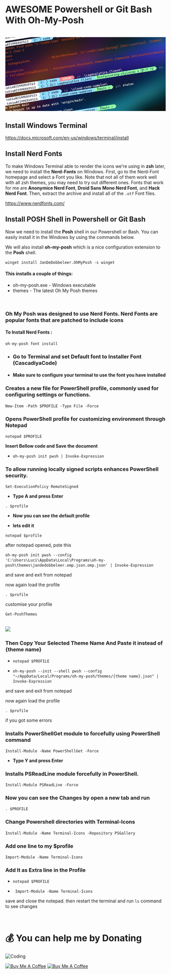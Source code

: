 # AWESOME Powershell or Git Bash With Oh-My-Posh
<br>

<img src="./Resources/title.webp">

## Install Windows Terminal

https://docs.microsoft.com/en-us/windows/terminal/install
<br>

## Install Nerd Fonts

To make Windows Terminal able to render the icons we're using in **zsh** later, we need to install the **Nerd-Fonts** on Windows. First, go to the Nerd-Font homepage and select a Font you like. Note that not all of them work well with all zsh themes, you may need to try out different ones. Fonts that work for me are **Anonymice Nerd Font**, **Droid Sans Mono Nerd Font**, and **Hack Nerd Font**. Then, extract the archive and install all of the `.otf` Font files.

https://www.nerdfonts.com/
<br>
## Install POSH Shell in Powershell or Git Bash

Now we need to install the **Posh** shell in our Powershell or Bash. You can easily install it in the Windows by using the commands below.

We will also install **oh-my-posh** which is a nice configuration extension to the **Posh** shell. <br>

```
winget install JanDeDobbeleer.OhMyPosh -s winget
```
#### This installs a couple of things:

- oh-my-posh.exe - Windows executable
- themes - The latest Oh My Posh themes

<br>

### Oh My Posh was designed to use Nerd Fonts. Nerd Fonts are popular fonts that are patched to include icons

#### To Install Nerd Fonts :

```
oh-my-posh font install 
```
- ### Go to Terminal and set Default font to Installer Font (CascadiyaCode)
- #### Make sure to configure your terminal to use the font you have installed


### Creates a new file for PowerShell profile, commonly used for configuring settings or functions.

```
New-Item -Path $PROFILE -Type File -Force
```

### Opens PowerShell profile for customizing environment through Notepad

```
notepad $PROFILE
```
**Insert Bellow code and Save the document**

- ```
  oh-my-posh init pwsh | Invoke-Expression
  ```
### To allow running locally signed scripts enhances PowerShell security.

```
Set-ExecutionPolicy RemoteSigned
```
- **Type A and press Enter**

```
. $profile
```
- **Now you can see the default profile**

- **lets edit it**

```
notepad $profile
```

after notepad opened, pste this

```
oh-my-posh init pwsh --config 'C:\Users\Luci\AppData\Local\Programs\oh-my-posh\themes\jandedobbeleer.omp.json.omp.json' | Invoke-Expression

```

and save and exit from notepad

now again load the profile

```
. $profile
```

customise your profile

```
Get-PoshThemes
```
<br/>

<img src="./Resources/themes.webp">

### Then Copy Your Selected Theme Name And Paste it instead of  {theme name}

-  ```
   notepad $PROFILE
   ```

- ```
  oh-my-posh --init --shell pwsh --config "~/AppData/Local/Programs/oh-my-posh/themes/{theme name}.json" | Invoke-Expression
   ```

and save and exit from notepad

now again load the profile

```
. $profile
```

if you got some errors 

### Installs PowerShellGet module to forcefully using PowerShell command

```
Install-Module -Name PowerShellGet -Force
```
- **Type Y and press Enter**

### Installs PSReadLine module forcefully in PowerShell.

```
Install-Module PSReadLine -Force
```

### Now you can see the Changes by open a new tab and run

```
. $PROFILE
```


### Change Powershell directories with Terminal-Icons

```
Install-Module -Name Terminal-Icons -Repository PSGallery
```
### Add one line to my $profile

```
Import-Module -Name Terminal-Icons
```
### Add It as Extra line in the Profile

-  ```
   notepad $PROFILE
   ```

- ```
   Import-Module -Name Terminal-Icons
   ```

save and close the notepad. then restart the terminal and run `ls` command to see changes

<br/>

# 💰 You can help me by Donating
<img align="center" alt="Coding" width="400" src="https://github.com/pasinduljay/pasinduljay/blob/main/Resources/user2.gif">

<a href="https://buymeacoffee.com/pasinduljay" target="_blank"><img src="https://cdn.buymeacoffee.com/buttons/v2/default-yellow.png" alt="Buy Me A Coffee" height="50px" ></a>
<a href="https://paypal.me/980822" target="_blank"><img src="https://img.shields.io/badge/PayPal-00457C?style=for-the-badge&logo=paypal&logoColor=white" alt="Buy Me A Coffee" height="50px" >
<br><br>
